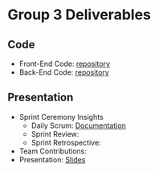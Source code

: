 # Group 3 Deliverables    

## Code  
- Front-End Code: [repository](https://github.com/santten/BookGardenFE) 
- Back-End Code: [repository](https://github.com/Viktoriia-code/Book-Garden-BE)

## Presentation       
- Sprint Ceremony Insights   
  - Daily Scrum: [Documentation](https://docs.google.com/document/d/1zRLz7AAC0miovEWShFNUb1mDZGgm8dXT8KKZAMnTYhA) 
  - Sprint Review:    
  - Sprint Retrospective:   
- Team Contributions: 
- Presentation: [Slides](https://github.com/JY1Z/web-project-sprint3/blob/main/Sprint3.pdf)    
